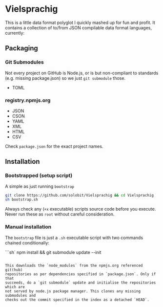 # Vielsprachig

This is a little data format polyglot I quickly mashed up for fun and profit. It contains a collection of to/from JSON compilable data format languages, currently:

## Packaging

### Git Submodules

Not every project on GitHub is Node.js, or is but non-compliant to standards (e.g. missing package.json) so we just `git submodule` those.

* TOML

### registry.npmjs.org

* JSON
* CSON
* YAML
* XML
* HTML
* CSV

Check `package.json` for the exact project names.

## Installation

### Bootstrapped (setup script)

A simple as just running `bootstrap`

```sh
git clone https://github.com/solobit/Vielsprachig && cd Vielsprachig
sh bootstrap.sh
```

Always check any (`+x` executable) scripts source code before you execute.
Never run these as `root` without careful consideration.

### Manual installation

The `bootstrap` file is just a `.sh` executable script with two commands
chained conditionally:

```sh`
npm install && git submodule update --init
```

This downloads the `node_modules` from the npmjs.org referenced git(hub)
repositories as per dependencies specified in `package.json`. Only if that
succeeds, do a `git submodule` update and initialise the repositories which are
not served by node.js package manager. This clones any missing submodules and
checks out the commit specified in the index as a detached `HEAD`.






